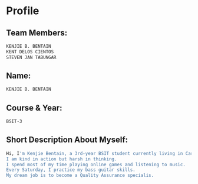 # Profile

## Team Members:
```sh
KENJIE B. BENTAIN
KENT DELOS CIENTOS
STEVEN JAN TABUNGAR
```

## Name: 
```sh
KENJIE B. BENTAIN
```
## Course & Year: 
```sh
BSIT-3
```
## Short Description About Myself:
```sh
Hi, I'm Kenjie Bentain, a 3rd-year BSIT student currently living in Carmen, Toledo City. 
I am kind in action but harsh in thinking. 
I spend most of my time playing online games and listening to music. 
Every Saturday, I practice my bass guitar skills. 
My dream job is to become a Quality Assurance specialis.
```
